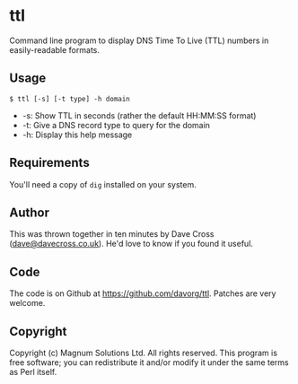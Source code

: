 # ttl

Command line program to display DNS Time To Live (TTL) numbers in
easily-readable formats.

## Usage

    $ ttl [-s] [-t type] -h domain

* -s: Show TTL in seconds (rather the default HH:MM:SS format)
* -t: Give a DNS record type to query for the domain
* -h: Display this help message

## Requirements

You'll need a copy of `dig` installed on your system.

## Author

This was thrown together in ten minutes by Dave Cross (dave@davecross.co.uk).
He'd love to know if you found it useful.

## Code

The code is on Github at https://github.com/davorg/ttl. Patches are very
welcome.

## Copyright

Copyright (c) Magnum Solutions Ltd. All rights reserved. This program is
free software; you can redistribute it and/or modify it under the same
terms as Perl itself.

